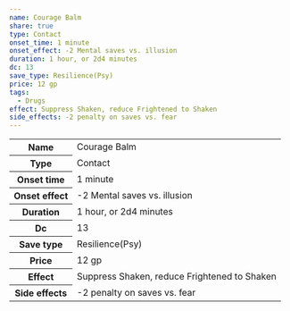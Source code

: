 ```yaml
---
name: Courage Balm
share: true
type: Contact
onset_time: 1 minute
onset_effect: -2 Mental saves vs. illusion
duration: 1 hour, or 2d4 minutes
dc: 13
save_type: Resilience(Psy)
price: 12 gp
tags:
  - Drugs
effect: Suppress Shaken, reduce Frightened to Shaken
side_effects: -2 penalty on saves vs. fear
---
```

<p><span dir="ltr" style="overflow-x: auto;"><table><tbody><tr><th dir="ltr">Name</th><td dir="ltr">Courage Balm</td></tr><tr><th dir="ltr">Type</th><td dir="ltr">Contact</td></tr><tr><th dir="ltr">Onset time</th><td dir="ltr">1 minute</td></tr><tr><th dir="ltr">Onset effect</th><td dir="ltr">-2 Mental saves vs. illusion</td></tr><tr><th dir="ltr">Duration</th><td dir="ltr">1 hour, or 2d4 minutes</td></tr><tr><th dir="ltr">Dc</th><td dir="auto">13</td></tr><tr><th dir="ltr">Save type</th><td dir="ltr">Resilience(Psy)</td></tr><tr><th dir="ltr">Price</th><td dir="ltr">12 gp</td></tr><tr><th dir="ltr">Effect</th><td dir="ltr">Suppress Shaken, reduce Frightened to Shaken</td></tr><tr><th dir="ltr">Side effects</th><td dir="ltr">-2 penalty on saves vs. fear</td></tr></tbody></table></span></p>